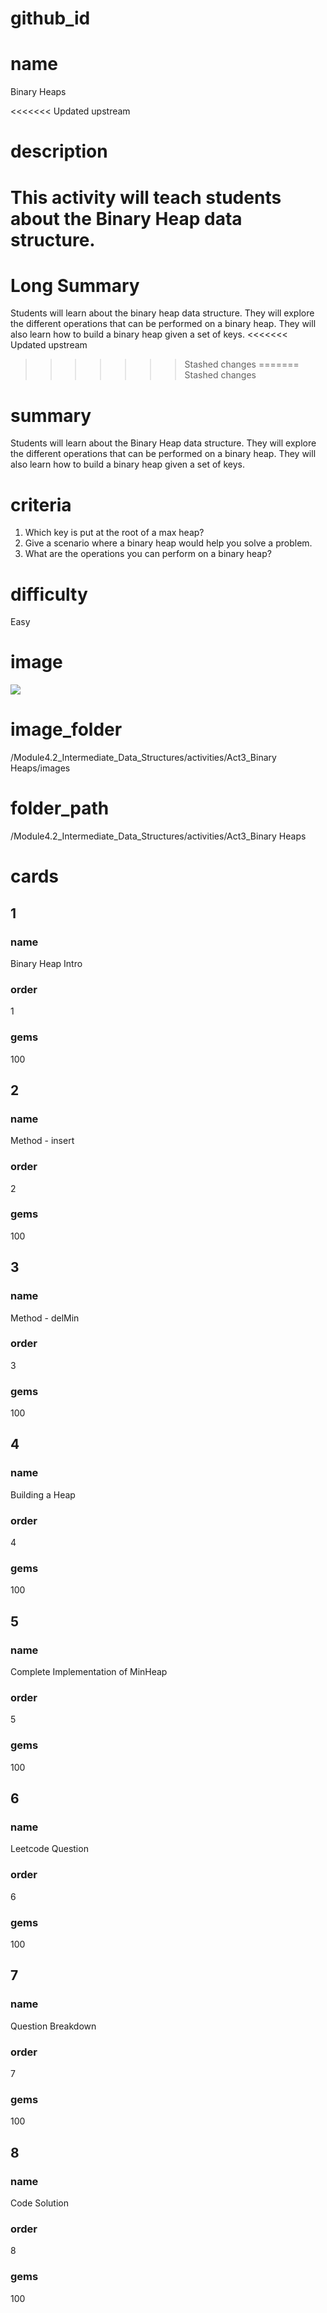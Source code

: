 # github_id

# name
Binary Heaps

<<<<<<< Updated upstream
# description
This activity will teach students about the Binary Heap data structure.
=======
# Long Summary
Students will learn about the binary heap data structure. They will explore the different operations that can be performed on a binary heap. They will also learn how to build a binary heap given a set of keys.
<<<<<<< Updated upstream
>>>>>>> Stashed changes
=======
>>>>>>> Stashed changes

# summary
Students will learn about the Binary Heap data structure. They will explore the different operations that can be performed on a binary heap. They will also learn how to build a binary heap given a set of keys.

# criteria
1. Which key is put at the root of a max heap?
2. Give a scenario where a binary heap would help you solve a problem.
3. What are the operations you can perform on a binary heap?

# difficulty
Easy

# image
<img src="images/heap.jpeg">

# image_folder
/Module4.2_Intermediate_Data_Structures/activities/Act3_Binary Heaps/images

# folder_path
/Module4.2_Intermediate_Data_Structures/activities/Act3_Binary Heaps

# cards

## 1

### name
Binary Heap Intro

### order
1

### gems
100

## 2

### name
Method - insert

### order
2

### gems 
100

## 3

### name
Method - delMin

### order
3

### gems
100

## 4

### name
Building a Heap

### order
4

### gems
100

## 5

### name
Complete Implementation of MinHeap

### order
5

### gems
100

## 6

### name
Leetcode Question

### order
6

### gems
100

## 7

### name
Question Breakdown

### order
7

### gems
100

## 8

### name
Code Solution

### order
8

### gems
100





